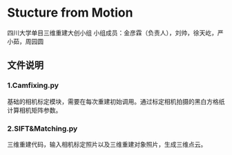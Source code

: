 
# Stucture from Motion

四川大学单目三维重建大创小组
小组成员：金彦霖（负责人），刘帅，徐天屹，严小茹，周园圆

## 文件说明

### 1.Camfixing.py

基础的相机标定模块，需要在每次重建初始调用。通过标定相机拍摄的黑白方格纸计算相机矩阵参数。

### 2.SIFT&Matching.py

三维重建代码，输入相机标定照片以及三维重建对象照片，生成三维点云。